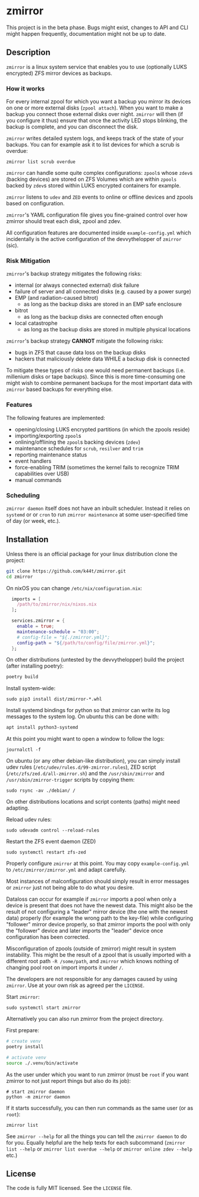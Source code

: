 # zmirror

This project is in the beta phase. Bugs might exist, changes to API and CLI might happen frequently, documentation might not be up to date.

## Description

`zmirror` is a linux system service that enables you to use (optionally LUKS encrypted) ZFS mirror devices as backups.

### How it works

For every internal zpool for which you want a backup you mirror its devices on one or more external disks (`zpool attach`). When you want to make a backup you connect those external disks over night. `zmirror` will then (if you configure it thus) ensure that once the activity LED stops blinking, the backup is complete, and you can disconnect the disk. 

`zmirror` writes detailed system logs, and keeps track of the state of your backups. You can for example ask it to list devices for which a scrub is overdue: 

```
zmirror list scrub overdue
```

`zmirror` can handle some quite complex configurations: `zpool`s whose `zdev`s (backing devices) are stored on ZFS Volumes which are within `zpools` backed by `zdev`s stored within LUKS encrypted containers for example.

`zmirror` listens to `udev` and `ZED` events to online or offline devices and zpools based on configuration.

`zmirror`'s YAML configuration file gives you fine-grained control over how zmirror should treat each disk, zpool and zdev. 

All configuration features are documented inside `example-config.yml` which incidentally
is the active configuration of the devvythelopper of `zmirror` (sic).



### Risk Mitigation

`zmirror`'s backup strategy mitigates the following risks:

- internal (or always connected external) disk failure
- failure of server and all connected disks (e.g. caused by a power surge)
- EMP (and radiation-caused bitrot) 
  - as long as the backup disks are stored in an EMP safe enclosure
- bitrot
  - as long as the backup disks are connected often enough
- local catastrophe
  - as long as the backup disks are stored in multiple physical locations

`zmirror`'s backup strategy **CANNOT** mitigate the following risks:

- bugs in ZFS that cause data loss on the backup disks
- hackers that maliciously delete data WHILE a backup disk is connected

To mitigate these types of risks one would need permanent backups (i.e. millenium disks or tape backups). Since this is more time-consuming one might wish to combine permanent backups for the most important data with `zmirror` based backups for everything else.



### Features

The following features are implemented:

- opening/closing LUKS encrypted partitions (in which the zpools reside)
- importing/exporting `zpool`s
- onlining/offlining the `zpool`s backing devices (`zdev`)
- maintenance schedules for `scrub`, `resilver` and `trim`
- reporting maintenance status
- event handlers
- force-enabling TRIM (sometimes the kernel fails to recognize TRIM capabilities 
  over USB)
- manual commands


### Scheduling

`zmirror daemon` itself does not have an inbuilt scheduler. Instead it relies
on `systemd` or or `cron` to run `zmirror maintenance` at some user-specified 
time of day (or week, etc.).


## Installation

Unless there is an official package for your linux distribution clone the project:

```bash
git clone https://github.com/k44t/zmirror.git
cd zmirror
```

On nixOS you can change `/etc/nix/configuration.nix`:

```nix
  imports = [
    /path/to/zmirror/nix/nixos.nix
  ];

  services.zmirror = {
    enable = true;
    maintenance-schedule = "03:00";
    # config-file = "${./zmirror.yml}";
    config-path = "${/path/to/config/file/zmirror.yml}";
  };
```

On other distributions (untested by the devvythelopper) build the project (after installing poetry):

```bash
poetry build
```

Install system-wide:

```
sudo pip3 install dist/zmirror-*.whl
```

Install systemd bindings for python so that zmirror can write its log messages to the system log. On ubuntu this can be done with:

```bash
apt install python3-systemd
```

At this point you might want to open a window to follow the logs:

```
journalctl -f
```

On ubuntu (or any other debian-like distribution), you can simply install udev rules (`/etc/udev/rules.d/99-zmirror.rules`), ZED script (`/etc/zfs/zed.d/all-zmirror.sh`) and the `/usr/sbin/zmirror` and `/usr/sbin/zmirror-trigger` scripts by copying them:

```
sudo rsync -av ./debian/ /
```

On other distributions locations and script contents (paths) might need adapting.

Reload udev rules:

```
sudo udevadm control --reload-rules
```

Restart the ZFS event daemon (ZED)

```
sudo systemctl restart zfs-zed
```

Properly configure `zmirror` at this point. You may copy `example-config.yml` to `/etc/zmirror/zmirror.yml` and adapt carefully.

Most instances of malconfiguration should simply result in error messages or `zmirror` just not being able to do what you desire.

Dataloss can occur for example if `zmirror` imports a pool when only a device is present that does not have the newest data. This might also be the result of not configuring a "leader" mirror device (the one with the newest data) properly (for example the wrong path to the key-file) while configuring "follower" mirror device properly, so that zmirror imports the pool with only the "follower" device and later imports the "leader" device once configuration has been corrected.

Misconfiguration of zpools (outside of zmirror) might result in system instability. This might be the result of a zpool that is usually imported with a different root path `-R /some/path`, and `zmirror` which knows nothing of changing pool root on import imports it under `/`.

The developers are not responsible for any damages caused by using `zmirror`. Use at your own risk as agreed per the `LICENSE`.

Start `zmirror`:

```
sudo systemctl start zmirror
```

Alternatively you can also run zmirror from the project directory. 

First prepare:

```bash
# create venv
poetry install

# activate venv
source ./.venv/bin/activate
```

As the user under which you want to run zmirror (must be `root` if you want zmirror to not just report things but also do its job):

```
# start zmirror daemon
python -m zmirror daemon
```

If it starts successfully, you can then run commands as the same user (or as `root`):

```
zmirror list
```

See `zmirror --help` for all the things you can tell the `zmirror daemon` to do for you. Equally helpful are the help texts for each subcommand (`zmirror list --help` or `zmirror list overdue --help` or `zmirror online zdev --help` etc.)



## License

The code is fully MIT licensed. See the `LICENSE` file.
